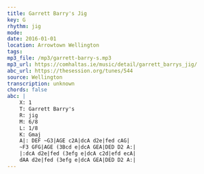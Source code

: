 ```yaml
---
title: Garrett Barry's Jig
key: G
rhythm: jig
mode: 
date: 2016-01-01
location: Arrowtown Wellington
tags: 
mp3_file: /mp3/garrett-barry-s.mp3
mp3_url: https://comhaltas.ie/music/detail/garrett_barrys_jig/
abc_url: https://thesession.org/tunes/544
source: Wellington
transcription: unknown
chords: false
abc: |
    X: 1
    T: Garrett Barry's
    R: jig
    M: 6/8
    L: 1/8
    K: Gmaj
    A|: DEF ~G3|AGE c2A|dcA d2e|fed cAG|
    ~F3 GFG|AGE (3Bcd e|dcA GEA|DED D2 A:|
    |:dcA d2e|fed (3efg e|dcA c2d|efd ecA|
    dAA d2e|fed (3efg e|dcA GEA|DED D2 A:|
---
```

